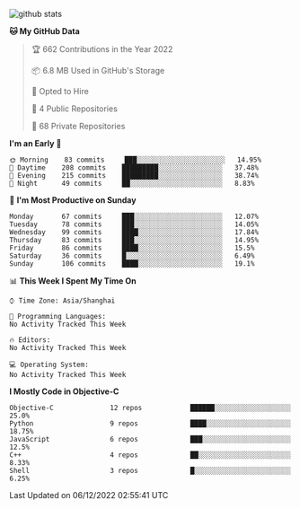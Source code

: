 
![github stats](https://github-readme-stats.vercel.app/api?username=ChesterYue&show_icons=true&count_private=true)

<!-- ![wakatime](https://github-readme-stats.vercel.app/api/wakatime?username=ChesterYue&layout=compact) -->

<!-- ![wakatime](https://github-readme-stats.vercel.app/api/top-langs/?username=ChesterYue&layout=compact) -->

<!--START_SECTION:waka-->
**🐱 My GitHub Data** 

> 🏆 662 Contributions in the Year 2022
 > 
> 📦 6.8 MB Used in GitHub's Storage 
 > 
> 💼 Opted to Hire
 > 
> 📜 4 Public Repositories 
 > 
> 🔑 68 Private Repositories  
 > 
**I'm an Early 🐤** 

```text
🌞 Morning    83 commits     ███░░░░░░░░░░░░░░░░░░░░░░   14.95% 
🌆 Daytime    208 commits    █████████░░░░░░░░░░░░░░░░   37.48% 
🌃 Evening    215 commits    █████████░░░░░░░░░░░░░░░░   38.74% 
🌙 Night      49 commits     ██░░░░░░░░░░░░░░░░░░░░░░░   8.83%

```
📅 **I'm Most Productive on Sunday** 

```text
Monday       67 commits     ███░░░░░░░░░░░░░░░░░░░░░░   12.07% 
Tuesday      78 commits     ███░░░░░░░░░░░░░░░░░░░░░░   14.05% 
Wednesday    99 commits     ████░░░░░░░░░░░░░░░░░░░░░   17.84% 
Thursday     83 commits     ███░░░░░░░░░░░░░░░░░░░░░░   14.95% 
Friday       86 commits     ████░░░░░░░░░░░░░░░░░░░░░   15.5% 
Saturday     36 commits     █░░░░░░░░░░░░░░░░░░░░░░░░   6.49% 
Sunday       106 commits    ████░░░░░░░░░░░░░░░░░░░░░   19.1%

```


📊 **This Week I Spent My Time On** 

```text
⌚︎ Time Zone: Asia/Shanghai

💬 Programming Languages: 
No Activity Tracked This Week

🔥 Editors: 
No Activity Tracked This Week

💻 Operating System: 
No Activity Tracked This Week

```

**I Mostly Code in Objective-C** 

```text
Objective-C              12 repos            ██████░░░░░░░░░░░░░░░░░░░   25.0% 
Python                   9 repos             ████░░░░░░░░░░░░░░░░░░░░░   18.75% 
JavaScript               6 repos             ███░░░░░░░░░░░░░░░░░░░░░░   12.5% 
C++                      4 repos             ██░░░░░░░░░░░░░░░░░░░░░░░   8.33% 
Shell                    3 repos             █░░░░░░░░░░░░░░░░░░░░░░░░   6.25%

```



 Last Updated on 06/12/2022 02:55:41 UTC
<!--END_SECTION:waka-->
